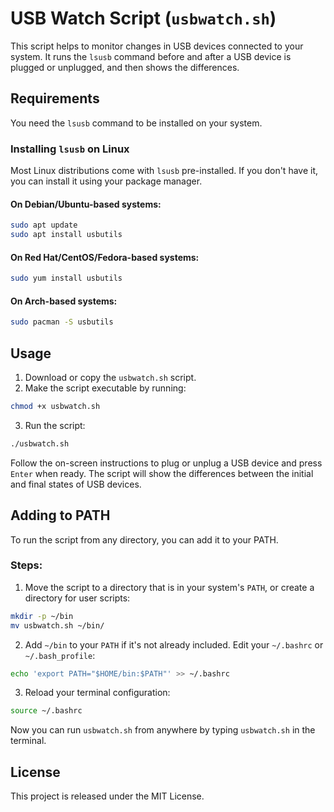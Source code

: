 
# USB Watch Script (`usbwatch.sh`)

This script helps to monitor changes in USB devices connected to your system. It runs the `lsusb` command before and after a USB device is plugged or unplugged, and then shows the differences.

## Requirements

You need the `lsusb` command to be installed on your system.

### Installing `lsusb` on Linux

Most Linux distributions come with `lsusb` pre-installed. If you don't have it, you can install it using your package manager.

#### On Debian/Ubuntu-based systems:

```bash
sudo apt update
sudo apt install usbutils
```

#### On Red Hat/CentOS/Fedora-based systems:

```bash
sudo yum install usbutils
```

#### On Arch-based systems:

```bash
sudo pacman -S usbutils
```

## Usage

1. Download or copy the `usbwatch.sh` script.
2. Make the script executable by running:

```bash
chmod +x usbwatch.sh
```

3. Run the script:

```bash
./usbwatch.sh
```

Follow the on-screen instructions to plug or unplug a USB device and press `Enter` when ready. The script will show the differences between the initial and final states of USB devices.

## Adding to PATH

To run the script from any directory, you can add it to your PATH.

### Steps:

1. Move the script to a directory that is in your system's `PATH`, or create a directory for user scripts:

```bash
mkdir -p ~/bin
mv usbwatch.sh ~/bin/
```

2. Add `~/bin` to your `PATH` if it's not already included. Edit your `~/.bashrc` or `~/.bash_profile`:

```bash
echo 'export PATH="$HOME/bin:$PATH"' >> ~/.bashrc
```

3. Reload your terminal configuration:

```bash
source ~/.bashrc
```

Now you can run `usbwatch.sh` from anywhere by typing `usbwatch.sh` in the terminal.

## License

This project is released under the MIT License.

